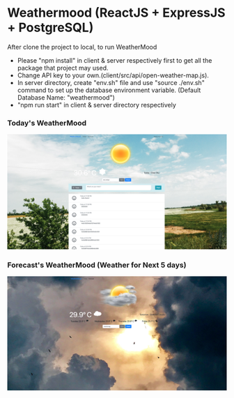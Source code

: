 # Weathermood (ReactJS + ExpressJS + PostgreSQL)

After clone the project to local, to run WeatherMood
- Please "npm install" in client & server respectively first to get all the package that project may used.
- Change API key to your own.(client/src/api/open-weather-map.js).
- In server directory, create "env.sh" file and use "source ./env.sh" command to set up the database environment variable. (Default Database Name: "weathermood")
- "npm run start" in client & server directory respectively

### Today's WeatherMood
![snapshot](README_img/Today.png)

### Forecast's WeatherMood (Weather for Next 5 days)
![snapshot](README_img/Forecast.png)